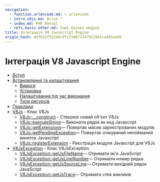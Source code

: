 ```yaml
---
navigation:
  - function.urlencode.md: « urlencode
  - intro.v8js.md: Вступ "
  - index.md: PHP Manual
  - refs.basic.other.md: Інші базові модулі
title: Інтеграція V8 Javascript Engine
origin_hash: ddf652f5224dc9f1fa9671347921941ca401ea50
---
```

# Інтеграція V8 Javascript Engine

-   [Вступ](intro.v8js.md)
-   [Встановлення та налаштування](v8js.setup.md)
    -   [Вимоги](v8js.requirements.md)
    -   [Установка](v8js.installation.md)
    -   [Налаштування під час виконання](v8js.configuration.md)
    -   [Типи ресурсів](v8js.resources.md)
-   [Приклади](v8js.examples.md)
-   [V8Js](class.v8js.md) \- Клас V8Js
    -   [V8Js::\_\_construct](v8js.construct.md) \- Створює новий об'єкт V8Js
    -   [V8Js::executeString](v8js.executestring.md)— Виконати рядок як код Javascript
    -   [V8Js::getExtensions](v8js.getextensions.md)— Повертає масив зареєстрованих модулів
    -   [V8Js::getPendingException](v8js.getpendingexception.md)— Повертає очікуваний непойманий виняток Javascript
    -   [V8Js::registerExtension](v8js.registerextension.md) \- Реєстрація модуля Javascript для V8Js
-   [V8JsException](class.v8jsexception.md) \- Клас V8JsException
    -   [V8JsException::getJsFileName](v8jsexception.getjsfilename.md)— Отримати ім'я JavaScript
    -   [V8JsException::getJsLineNumber](v8jsexception.getjslinenumber.md)— Отримати номер рядка
    -   [V8JsException::getJsSourceLine](v8jsexception.getjssourceline.md)— Отримати вихідний рядок JavaScript
    -   [V8JsException::getJsTrace](v8jsexception.getjstrace.md)— Отримати стек викликів
